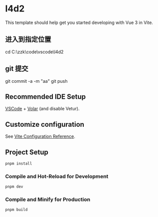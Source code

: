# l4d2

This template should help get you started developing with Vue 3 in Vite.

## 进入到指定位置
cd C:\zzk\code\vscode\l4d2

## git 提交
git commit -a -m "aa"
git push


## Recommended IDE Setup

[VSCode](https://code.visualstudio.com/) + [Volar](https://marketplace.visualstudio.com/items?itemName=Vue.volar) (and disable Vetur).

## Customize configuration

See [Vite Configuration Reference](https://vitejs.dev/config/).

## Project Setup

```sh
pnpm install
```

### Compile and Hot-Reload for Development

```sh
pnpm dev
```

### Compile and Minify for Production

```sh
pnpm build
```
